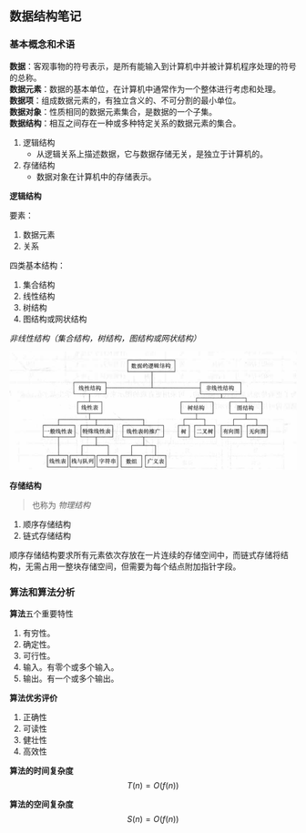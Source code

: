 ## 数据结构笔记


### 基本概念和术语

**数据**：客观事物的符号表示，是所有能输入到计算机中并被计算机程序处理的符号的总称。  
**数据元素**：数据的基本单位，在计算机中通常作为一个整体进行考虑和处理。  
**数据项**：组成数据元素的，有独立含义的、不可分割的最小单位。  
**数据对象**：性质相同的数据元素集合，是数据的一个子集。  
**数据结构**：相互之间存在一种或多种特定关系的数据元素的集合。  
1. 逻辑结构
   - 从逻辑关系上描述数据，它与数据存储无关，是独立于计算机的。
2. 存储结构
   - 数据对象在计算机中的存储表示。

**逻辑结构**

要素：
1. 数据元素
2. 关系

四类基本结构：
1. 集合结构
2. 线性结构
3. 树结构
4. 图结构或网状结构

*非线性结构（集合结构，树结构，图结构或网状结构）*

![数据的逻辑结构图](images/chapter01-01.png)

**存储结构**  
> 也称为 *物理结构*
1. 顺序存储结构
2. 链式存储结构
   
顺序存储结构要求所有元素依次存放在一片连续的存储空间中，而链式存储将结构，无需占用一整块存储空间，但需要为每个结点附加指针字段。

### 算法和算法分析

**算法**五个重要特性
1. 有穷性。
2. 确定性。
3. 可行性。
4. 输入。有零个或多个输入。
5. 输出。有一个或多个输出。

**算法优劣评价**

1. 正确性
2. 可读性
3. 健壮性
4. 高效性

**算法的时间复杂度**
$$ T(n) = O(f(n)) $$  

**算法的空间复杂度**
$$ S(n) = O(f(n)) $$




